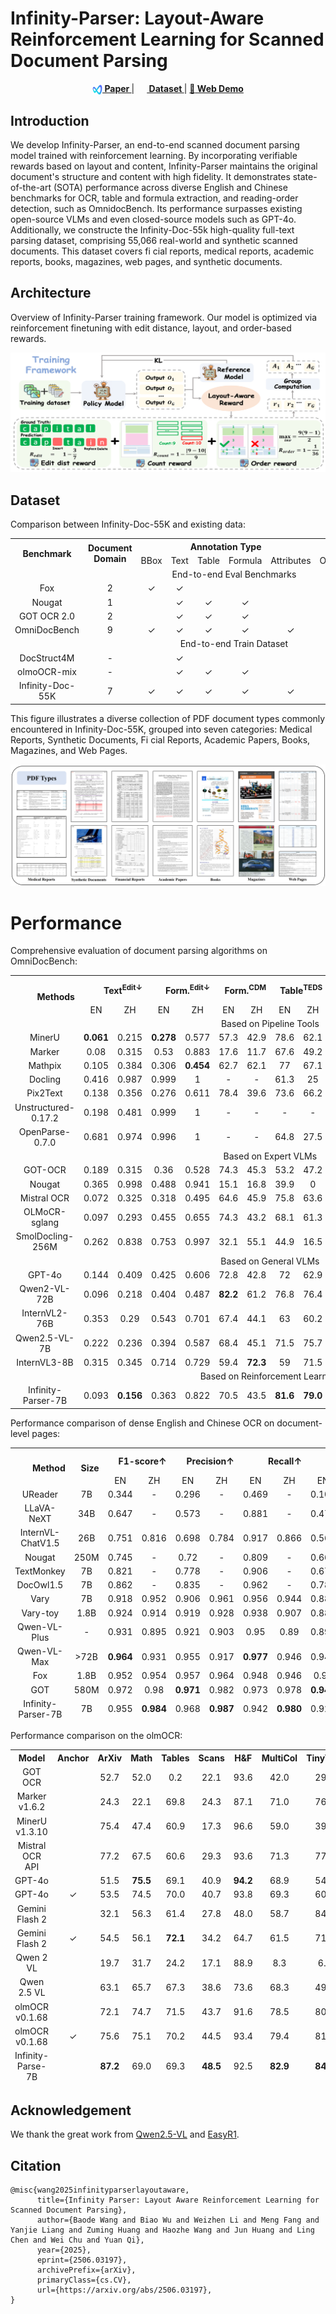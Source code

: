 # Infinity-Parser: Layout-Aware Reinforcement Learning for Scanned Document Parsing

<div align="center">
  <a href="https://www.arxiv.org/pdf/2506.03197"><img src="assets/logo.png" height="16" width="16" style="vertical-align:middle"><b> Paper </b></a> | 
  <a href="https://huggingface.co/datasets/infly/Infinity-Doc-55K"><img src="https://huggingface.co/front/assets/huggingface_logo-noborder.svg" height="16" width="16" style="vertical-align:middle"><b> Dataset </b></a> | 
  <a href="https://huggingface.co/spaces/infly/Infinity-Parser-Demo">💬<b> Web Demo </b></a>
</div>

## Introduction

We develop Infinity-Parser, an end-to-end scanned document parsing model trained with reinforcement learning. By incorporating verifiable rewards based on layout and content, Infinity-Parser maintains the original document's structure and content with high fidelity. It demonstrates state-of-the-art (SOTA) performance across diverse English and Chinese benchmarks for OCR, table and formula extraction, and reading-order detection, such as  OmnidocBench. Its performance surpasses existing open-source VLMs and even closed-source models such as GPT-4o. Additionally, we constructe the Infinity-Doc-55k high-quality full-text parsing dataset, comprising 55,066 real-world and synthetic scanned documents. This dataset covers fi cial reports, medical reports, academic reports, books, magazines, web pages, and synthetic documents.

## Architecture

Overview of Infinity-Parser training framework. Our model is optimized via reinforcement finetuning with
edit distance, layout, and order-based rewards.

![image](assets/architecture.png)

## Dataset
Comparison between Infinity-Doc-55K and existing data:

<!DOCTYPE html>
<html>
<head>
    <meta charset="utf-8">
</head>
<body>
<table style="text-align:center;">
    <tr style="text-align: center;">
      <th rowspan="2">Benchmark</th>
      <th rowspan="2">Document Domain</th>
      <th colspan="5">Annotation Type</th>
      <th colspan="4">End-to-End Task</th>
      <th rowspan="2">Exactly Match</th>
    </tr>
    <tr style="text-align: center;">
      <td>BBox</td>
      <td>Text</td>
      <td>Table</td>
      <td>Formula</td>
      <td>Attributes</td>
      <td>OCR</td>
      <td>TR</td>
      <td>MFR</td>
      <td>ROD</td>
    </tr>
    <tr style="text-align: center;">
      <td colspan="12">End-to-end Eval Benchmarks</td>
    </tr>
    <tr style="text-align: center;">
      <td>Fox</td>
      <td>2</td>
      <td>✓</td>
      <td>✓</td>
      <td> </td>
      <td> </td>
      <td> </td>
      <td>✓</td>
      <td> </td>
      <td> </td>
      <td> </td>
      <td> </td>
    </tr>
    <tr style="text-align: center;">
      <td>Nougat</td>
      <td>1</td>
      <td> </td>
      <td>✓</td>
      <td>✓</td>
      <td>✓</td>
      <td> </td>
      <td>✓</td>
      <td>✓</td>
      <td>✓</td>
      <td> </td>
      <td> </td>
    </tr>
    <tr style="text-align: center;">
      <td>GOT OCR 2.0</td>
      <td>2</td>
      <td> </td>
      <td>✓</td>
      <td>✓</td>
      <td>✓</td>
      <td> </td>
      <td>✓</td>
      <td>✓</td>
      <td>✓</td>
      <td> </td>
      <td>✓</td>
    </tr>
    <tr style="text-align: center;">
      <td>OmniDocBench</td>
      <td>9</td>
      <td>✓</td>
      <td>✓</td>
      <td>✓</td>
      <td>✓</td>
      <td>✓</td>
      <td>✓</td>
      <td>✓</td>
      <td>✓</td>
      <td>✓</td>
      <td>✓</td>
    </tr>
    <tr style="text-align: center;">
      <td colspan="12">End-to-end Train Dataset</td>
    </tr>
    <tr style="text-align: center;">
      <td>DocStruct4M</td>
      <td>-</td>
      <td> </td>
      <td>✓</td>
      <td> </td>
      <td> </td>
      <td> </td>
      <td>✓</td>
      <td> </td>
      <td> </td>
      <td> </td>
      <td> </td>
    </tr>
    <tr style="text-align: center;">
      <td>olmoOCR-mix</td>
      <td>-</td>
      <td> </td>
      <td>✓</td>
      <td>✓</td>
      <td>✓</td>
      <td> </td>
      <td>✓</td>
      <td>✓</td>
      <td>✓</td>
      <td>✓</td>
      <td> </td>
    </tr>
    <tr style="text-align: center;">
      <td>Infinity-Doc-55K</td>
      <td>7</td>
      <td>✓</td>
      <td>✓</td>
      <td>✓</td>
      <td>✓</td>
      <td>✓</td>
      <td>✓</td>
      <td>✓</td>
      <td>✓</td>
      <td>✓</td>
      <td>✓</td>
    </tr>
</table>
</body>
</html>

This figure illustrates a diverse collection of PDF document types commonly encountered in Infinity-Doc-55K, grouped into seven categories: Medical Reports, Synthetic Documents, Fi cial Reports, Academic Papers, Books, Magazines, and Web Pages.

![image](assets/dataset_illustration.png)

# Performance

Comprehensive evaluation of document parsing algorithms on OmniDocBench:

<!DOCTYPE html>
<html>
<head>
    <meta charset="utf-8">
</head>
<body>
<table style="text-align:center;">
    <tr style="text-align: right;">
      <th rowspan="2">Methods</th>
      <th colspan="2">Text<sup>Edit↓</sup></th>
      <th colspan="2">Form.<sup>Edit↓</sup></th>
      <th colspan="2">Form.<sup>CDM</sup></th>
      <th colspan="2">Table<sup>TEDS</sup></th>
      <th colspan="2">Table<sup>Edit↓</sup></th>
      <th colspan="2">Read Order<sup>Edit↓</sup></th>
      <th colspan="2">Overall<sup>Edit↓</sup></th>
    </tr>
    <tr style="text-align: center;">
      <td>EN</td>
      <td>ZH</td>
      <td>EN</td>
      <td>ZH</td>
      <td>EN</td>
      <td>ZH</td>
      <td>EN</td>
      <td>ZH</td>
      <td>EN</td>
      <td>ZH</td>
      <td>EN</td>
      <td>ZH</td>
      <td>EN</td>
      <td>ZH</td>
    </tr>
    <tr style="text-align: center;">
      <td colspan="15">Based on Pipeline Tools</td>
    </tr>
    <tr style="text-align: center;">
      <td>MinerU</td>
      <td><b>0.061</b></td>
      <td>0.215</td>
      <td><b>0.278</b></td>
      <td>0.577</td>
      <td>57.3</td>
      <td>42.9</td>
      <td>78.6</td>
      <td>62.1</td>
      <td>0.18</td>
      <td>0.344</td>
      <td><b>0.079</b></td>
      <td>0.292</td>
      <td><b>0.15</b></td>
      <td>0.357</td>
    </tr>
    <tr style="text-align: center;">
      <td>Marker</td>
      <td>0.08</td>
      <td>0.315</td>
      <td>0.53</td>
      <td>0.883</td>
      <td>17.6</td>
      <td>11.7</td>
      <td>67.6</td>
      <td>49.2</td>
      <td>0.619</td>
      <td>0.685</td>
      <td>0.114</td>
      <td>0.34</td>
      <td>0.336</td>
      <td>0.556</td>
    </tr>
    <tr style="text-align: center;">
      <td>Mathpix</td>
      <td>0.105</td>
      <td>0.384</td>
      <td>0.306</td>
      <td><b>0.454</b></td>
      <td>62.7</td>
      <td>62.1</td>
      <td>77</td>
      <td>67.1</td>
      <td>0.243</td>
      <td>0.32</td>
      <td>0.108</td>
      <td>0.304</td>
      <td>0.191</td>
      <td>0.365</td>
    </tr>
    <tr style="text-align: center;">
      <td>Docling</td>
      <td>0.416</td>
      <td>0.987</td>
      <td>0.999</td>
      <td>1</td>
      <td>-</td>
      <td>-</td>
      <td>61.3</td>
      <td>25</td>
      <td>0.627</td>
      <td>0.81</td>
      <td>0.313</td>
      <td>0.837</td>
      <td>0.589</td>
      <td>0.909</td>
    </tr>
    <tr style="text-align: center;">
      <td>Pix2Text</td>
      <td>0.138</td>
      <td>0.356</td>
      <td>0.276</td>
      <td>0.611</td>
      <td>78.4</td>
      <td>39.6</td>
      <td>73.6</td>
      <td>66.2</td>
      <td>0.584</td>
      <td>0.645</td>
      <td>0.281</td>
      <td>0.499</td>
      <td>0.32</td>
      <td>0.528</td>
    </tr>
    <tr style="text-align: center;">
      <td>Unstructured-0.17.2</td>
      <td>0.198</td>
      <td>0.481</td>
      <td>0.999</td>
      <td>1</td>
      <td>-</td>
      <td>-</td>
      <td>-</td>
      <td>-</td>
      <td>1</td>
      <td>0.998</td>
      <td>0.145</td>
      <td>0.387</td>
      <td>0.586</td>
      <td>0.716</td>
    </tr>
    <tr style="text-align: center;">
      <td>OpenParse-0.7.0</td>
      <td>0.681</td>
      <td>0.974</td>
      <td>0.996</td>
      <td>1</td>
      <td>-</td>
      <td>-</td>
      <td>64.8</td>
      <td>27.5</td>
      <td>0.284</td>
      <td>0.639</td>
      <td>0.595</td>
      <td>0.641</td>
      <td>0.646</td>
      <td>0.814</td>
    </tr>
    <tr style="text-align: center;">
      <td colspan="15">Based on Expert VLMs</td>
    </tr>
    <tr style="text-align: center;">
      <td>GOT-OCR</td>
      <td>0.189</td>
      <td>0.315</td>
      <td>0.36</td>
      <td>0.528</td>
      <td>74.3</td>
      <td>45.3</td>
      <td>53.2</td>
      <td>47.2</td>
      <td>0.459</td>
      <td>0.52</td>
      <td>0.141</td>
      <td>0.28</td>
      <td>0.287</td>
      <td>0.411</td>
    </tr>
    <tr style="text-align: center;">
      <td>Nougat</td>
      <td>0.365</td>
      <td>0.998</td>
      <td>0.488</td>
      <td>0.941</td>
      <td>15.1</td>
      <td>16.8</td>
      <td>39.9</td>
      <td>0</td>
      <td>0.572</td>
      <td>1</td>
      <td>0.382</td>
      <td>0.954</td>
      <td>0.452</td>
      <td>0.973</td>
    </tr>
    <tr style="text-align: center;">
      <td>Mistral OCR</td>
      <td>0.072</td>
      <td>0.325</td>
      <td>0.318</td>
      <td>0.495</td>
      <td>64.6</td>
      <td>45.9</td>
      <td>75.8</td>
      <td>63.6</td>
      <td>0.6</td>
      <td>0.65</td>
      <td>0.083</td>
      <td>0.284</td>
      <td>0.268</td>
      <td>0.439</td>
    </tr>
    <tr style="text-align: center;">
      <td>OLMoCR-sglang</td>
      <td>0.097</td>
      <td>0.293</td>
      <td>0.455</td>
      <td>0.655</td>
      <td>74.3</td>
      <td>43.2</td>
      <td>68.1</td>
      <td>61.3</td>
      <td>0.608</td>
      <td>0.652</td>
      <td>0.145</td>
      <td>0.277</td>
      <td>0.326</td>
      <td>0.469</td>
    </tr>
    <tr style="text-align: center;">
      <td>SmolDocling-256M</td>
      <td>0.262</td>
      <td>0.838</td>
      <td>0.753</td>
      <td>0.997</td>
      <td>32.1</td>
      <td>55.1</td>
      <td>44.9</td>
      <td>16.5</td>
      <td>0.729</td>
      <td>0.907</td>
      <td>0.227</td>
      <td>0.522</td>
      <td>0.493</td>
      <td>0.816</td>
    </tr>
    <tr style="text-align: center;">
      <td colspan="15">Based on General VLMs</td>
    </tr>
    <tr style="text-align: center;">
      <td>GPT-4o</td>
      <td>0.144</td>
      <td>0.409</td>
      <td>0.425</td>
      <td>0.606</td>
      <td>72.8</td>
      <td>42.8</td>
      <td>72</td>
      <td>62.9</td>
      <td>0.234</td>
      <td>0.329</td>
      <td>0.128</td>
      <td>0.251</td>
      <td>0.233</td>
      <td>0.399</td>
    </tr>
    <tr style="text-align: center;">
      <td>Qwen2-VL-72B</td>
      <td>0.096</td>
      <td>0.218</td>
      <td>0.404</td>
      <td>0.487</td>
      <td><b>82.2</b></td>
      <td>61.2</td>
      <td>76.8</td>
      <td>76.4</td>
      <td>0.387</td>
      <td>0.408</td>
      <td>0.119</td>
      <td>0.193</td>
      <td>0.252</td>
      <td>0.327</td>
    </tr>
    <tr style="text-align: center;">
      <td>InternVL2-76B</td>
      <td>0.353</td>
      <td>0.29</td>
      <td>0.543</td>
      <td>0.701</td>
      <td>67.4</td>
      <td>44.1</td>
      <td>63</td>
      <td>60.2</td>
      <td>0.547</td>
      <td>0.555</td>
      <td>0.317</td>
      <td>0.228</td>
      <td>0.44</td>
      <td>0.443</td>
    </tr>
    <tr style="text-align: center;">
      <td>Qwen2.5-VL-7B</td>
      <td>0.222</td>
      <td>0.236</td>
      <td>0.394</td>
      <td>0.587</td>
      <td>68.4</td>
      <td>45.1</td>
      <td>71.5</td>
      <td>75.7</td>
      <td>0.465</td>
      <td>0.294</td>
      <td>0.246</td>
      <td>0.207</td>
      <td>0.332</td>
      <td>0.331</td>
    </tr>
    <tr style="text-align: center;">
      <td>InternVL3-8B</td>
      <td>0.315</td>
      <td>0.345</td>
      <td>0.714</td>
      <td>0.729</td>
      <td>59.4</td>
      <td><b>72.3</b></td>
      <td>59</td>
      <td>71.5</td>
      <td>0.352</td>
      <td>0.211</td>
      <td>0.324</td>
      <td>0.257</td>
      <td>0.426</td>
      <td>0.385</td>
    </tr>
    <tr style="text-align: center;">
      <td colspan="15">Based on Reinforcement Learning</td>
    </tr>
    <tr style="text-align: center;">
      <td>Infinity-Parser-7B</td>
      <td>0.093</td>
      <td><b>0.156</b></td>
      <td>0.363</td>
      <td>0.822</td>
      <td>70.5</td>
      <td>43.5</td>
      <td><b>81.6</b></td>
      <td><b>79.0</b></td>
      <td><b>0.142</b></td>
      <td><b>0.156</b></td>
      <td>0.126</td>
      <td><b>0.162</b></td>
      <td>0.181</td>
      <td><b>0.324</b></td>
    </tr>
</table>
</body>
</html>

Performance comparison of dense English and Chinese OCR on document-level pages:

<!DOCTYPE html>
<html>
<head>
    <meta charset="utf-8">
</head>
<body>
<table style="text-align:center;">
  <thead>
    <tr style="text-align: right;">
      <th rowspan="2">Method</th>
      <th rowspan="2">Size</th>
      <th colspan="2">F1-score↑</th>
      <th colspan="2">Precision↑</th>
      <th colspan="2">Recall↑</th>
      <th colspan="2">BLEU↑</th>
      <th colspan="2">METEOR↑</th>
      <th colspan="2">Edit Distance↓</th>
    </tr>
    <tr style="text-align: center;">
      <td>EN</td>
      <td>ZH</td>
      <td>EN</td>
      <td>ZH</td>
      <td>EN</td>
      <td>ZH</td>
      <td>EN</td>
      <td>ZH</td>
      <td>EN</td>
      <td>ZH</td>
      <td>EN</td>
      <td>ZH</td>
    </tr>
    <tr style="text-align: center;">
      <td>UReader</td>
      <td>7B</td>
      <td>0.344</td>
      <td>-</td>
      <td>0.296</td>
      <td>-</td>
      <td>0.469</td>
      <td>-</td>
      <td>0.103</td>
      <td>-</td>
      <td>0.287</td>
      <td>-</td>
      <td>0.718</td>
      <td>-</td>
    </tr>
    <tr style="text-align: center;">
      <td>LLaVA-NeXT</td>
      <td>34B</td>
      <td>0.647</td>
      <td>-</td>
      <td>0.573</td>
      <td>-</td>
      <td>0.881</td>
      <td>-</td>
      <td>0.478</td>
      <td>-</td>
      <td>0.582</td>
      <td>-</td>
      <td>0.43</td>
      <td>-</td>
    </tr>
    <tr style="text-align: center;">
      <td>InternVL-ChatV1.5</td>
      <td>26B</td>
      <td>0.751</td>
      <td>0.816</td>
      <td>0.698</td>
      <td>0.784</td>
      <td>0.917</td>
      <td>0.866</td>
      <td>0.568</td>
      <td>0.622</td>
      <td>0.663</td>
      <td>0.717</td>
      <td>0.393</td>
      <td>0.265</td>
    </tr>
    <tr style="text-align: center;">
      <td>Nougat</td>
      <td>250M</td>
      <td>0.745</td>
      <td>-</td>
      <td>0.72</td>
      <td>-</td>
      <td>0.809</td>
      <td>-</td>
      <td>0.665</td>
      <td>-</td>
      <td>0.761</td>
      <td>-</td>
      <td>0.255</td>
      <td>-</td>
    </tr>
    <tr style="text-align: center;">
      <td>TextMonkey</td>
      <td>7B</td>
      <td>0.821</td>
      <td>-</td>
      <td>0.778</td>
      <td>-</td>
      <td>0.906</td>
      <td>-</td>
      <td>0.671</td>
      <td>-</td>
      <td>0.762</td>
      <td>-</td>
      <td>0.265</td>
      <td>-</td>
    </tr>
    <tr style="text-align: center;">
      <td>DocOwl1.5</td>
      <td>7B</td>
      <td>0.862</td>
      <td>-</td>
      <td>0.835</td>
      <td>-</td>
      <td>0.962</td>
      <td>-</td>
      <td>0.788</td>
      <td>-</td>
      <td>0.858</td>
      <td>-</td>
      <td>0.258</td>
      <td>-</td>
    </tr>
    <tr style="text-align: center;">
      <td>Vary</td>
      <td>7B</td>
      <td>0.918</td>
      <td>0.952</td>
      <td>0.906</td>
      <td>0.961</td>
      <td>0.956</td>
      <td>0.944</td>
      <td>0.885</td>
      <td>0.754</td>
      <td>0.926</td>
      <td>0.873</td>
      <td>0.092</td>
      <td>0.113</td>
    </tr>
    <tr style="text-align: center;">
      <td>Vary-toy</td>
      <td>1.8B</td>
      <td>0.924</td>
      <td>0.914</td>
      <td>0.919</td>
      <td>0.928</td>
      <td>0.938</td>
      <td>0.907</td>
      <td>0.889</td>
      <td>0.718</td>
      <td>0.929</td>
      <td>0.832</td>
      <td>0.082</td>
      <td>0.142</td>
    </tr>
    <tr style="text-align: center;">
      <td>Qwen-VL-Plus</td>
      <td>-</td>
      <td>0.931</td>
      <td>0.895</td>
      <td>0.921</td>
      <td>0.903</td>
      <td>0.95</td>
      <td>0.89</td>
      <td>0.893</td>
      <td>0.684</td>
      <td>0.936</td>
      <td>0.828</td>
      <td>0.096</td>
      <td>0.121</td>
    </tr>
    <tr style="text-align: center;">
      <td>Qwen-VL-Max</td>
      <td>&gt;72B</td>
      <td><b>0.964</b></td>
      <td>0.931</td>
      <td>0.955</td>
      <td>0.917</td>
      <td><b>0.977</b></td>
      <td>0.946</td>
      <td>0.942</td>
      <td>0.756</td>
      <td><b>0.971</b></td>
      <td>0.885</td>
      <td>0.057</td>
      <td>0.091</td>
    </tr>
    <tr style="text-align: center;">
      <td>Fox</td>
      <td>1.8B</td>
      <td>0.952</td>
      <td>0.954</td>
      <td>0.957</td>
      <td>0.964</td>
      <td>0.948</td>
      <td>0.946</td>
      <td>0.93</td>
      <td>0.842</td>
      <td>0.954</td>
      <td>0.908</td>
      <td>0.046</td>
      <td>0.061</td>
    </tr>
    <tr style="text-align: center;">
      <td>GOT</td>
      <td>580M</td>
      <td>0.972</td>
      <td>0.98</td>
      <td><b>0.971</b></td>
      <td>0.982</td>
      <td>0.973</td>
      <td>0.978</td>
      <td><b>0.947</b></td>
      <td>0.878</td>
      <td>0.958</td>
      <td>0.939</td>
      <td>0.035</td>
      <td>0.038</td>
    </tr>
    <tr style="text-align: center;">
      <td>Infinity-Parser-7B</td>
      <td>7B</td>
      <td>0.955</td>
      <td><b>0.984</b></td>
      <td>0.968</td>
      <td><b>0.987</b></td>
      <td>0.942</td>
      <td><b>0.980</b></td>
      <td>0.923</td>
      <td><b>0.952</b></td>
      <td>0.950</td>
      <td><b>0.974</b></td>
      <td><b>0.023</b></td>
      <td><b>0.017</b></td>
    </tr>
</table>
</body>
</html>

Performance comparison on the olmOCR:

<!DOCTYPE html>
<html>
<head>
    <meta charset="utf-8">
</head>
<body>
<table style="text-align:center;">
  <thead>
    <tr style="text-align: center;">
      <th>Model</th>
      <th>Anchor</th>
      <th>ArXiv</th>
      <th>Math</th>
      <th>Tables</th>
      <th>Scans</th>
      <th>H&amp;F</th>
      <th>MultiCol</th>
      <th>TinyText</th>
      <th>Base</th>
      <th>Overall</th>
    </tr>
    <tr style="text-align: center;">
      <td>GOT OCR</td>
      <td> </td>
      <td>52.7</td>
      <td>52.0</td>
      <td>0.2</td>
      <td>22.1</td>
      <td>93.6</td>
      <td>42.0</td>
      <td>29.9</td>
      <td>94.0</td>
      <td>48.3</td>
    </tr>
    <tr style="text-align: center;">
      <td>Marker v1.6.2</td>
      <td> </td>
      <td>24.3</td>
      <td>22.1</td>
      <td>69.8</td>
      <td>24.3</td>
      <td>87.1</td>
      <td>71.0</td>
      <td>76.9</td>
      <td>99.5</td>
      <td>59.4</td>
    </tr>
    <tr style="text-align: center;">
      <td>MinerU v1.3.10</td>
      <td> </td>
      <td>75.4</td>
      <td>47.4</td>
      <td>60.9</td>
      <td>17.3</td>
      <td>96.6</td>
      <td>59.0</td>
      <td>39.1</td>
      <td>96.6</td>
      <td>61.5</td>
    </tr>
    <tr style="text-align: center;">
      <td>Mistral OCR API</td>
      <td> </td>
      <td>77.2</td>
      <td>67.5</td>
      <td>60.6</td>
      <td>29.3</td>
      <td>93.6</td>
      <td>71.3</td>
      <td>77.1</td>
      <td><b>99.4</b></td>
      <td>72.0</td>
    </tr>
    <tr style="text-align: center;">
      <td>GPT-4o</td>
      <td> </td>
      <td>51.5</td>
      <td><b>75.5</b></td>
      <td>69.1</td>
      <td>40.9</td>
      <td><b>94.2</b></td>
      <td>68.9</td>
      <td>54.1</td>
      <td>96.7</td>
      <td>68.9</td>
    </tr>
    <tr style="text-align: center;">
      <td>GPT-4o</td>
      <td>✓</td>
      <td>53.5</td>
      <td>74.5</td>
      <td>70.0</td>
      <td>40.7</td>
      <td>93.8</td>
      <td>69.3</td>
      <td>60.6</td>
      <td>96.8</td>
      <td>69.9</td>
    </tr>
    <tr style="text-align: center;">
      <td>Gemini Flash 2</td>
      <td> </td>
      <td>32.1</td>
      <td>56.3</td>
      <td>61.4</td>
      <td>27.8</td>
      <td>48.0</td>
      <td>58.7</td>
      <td>84.4</td>
      <td>94.0</td>
      <td>57.8</td>
    </tr>
    <tr style="text-align: center;">
      <td>Gemini Flash 2</td>
      <td>✓</td>
      <td>54.5</td>
      <td>56.1</td>
      <td><b>72.1</b></td>
      <td>34.2</td>
      <td>64.7</td>
      <td>61.5</td>
      <td>71.5</td>
      <td>95.6</td>
      <td>63.8</td>
    </tr>
    <tr style="text-align: center;">
      <td>Qwen 2 VL</td>
      <td> </td>
      <td>19.7</td>
      <td>31.7</td>
      <td>24.2</td>
      <td>17.1</td>
      <td>88.9</td>
      <td>8.3</td>
      <td>6.8</td>
      <td>55.5</td>
      <td>31.5</td>
    </tr>
    <tr style="text-align: center;">
      <td>Qwen 2.5 VL</td>
      <td> </td>
      <td>63.1</td>
      <td>65.7</td>
      <td>67.3</td>
      <td>38.6</td>
      <td>73.6</td>
      <td>68.3</td>
      <td>49.1</td>
      <td>98.3</td>
      <td>65.5</td>
    </tr>
    <tr style="text-align: center;">
      <td>olmOCR v0.1.68</td>
      <td> </td>
      <td>72.1</td>
      <td>74.7</td>
      <td>71.5</td>
      <td>43.7</td>
      <td>91.6</td>
      <td>78.5</td>
      <td>80.5</td>
      <td>98.1</td>
      <td>76.3</td>
    </tr>
    <tr style="text-align: center;">
      <td>olmOCR v0.1.68</td>
      <td>✓</td>
      <td>75.6</td>
      <td>75.1</td>
      <td>70.2</td>
      <td>44.5</td>
      <td>93.4</td>
      <td>79.4</td>
      <td>81.7</td>
      <td>99.0</td>
      <td>77.4</td>
    </tr>
    <tr style="text-align: center;">
      <td>Infinity-Parse-7B</td>
      <td> </td>
      <td><b>87.2</b></td>
      <td>69.0</td>
      <td>69.3</td>
      <td><b>48.5</b></td>
      <td>92.5</td>
      <td><b>82.9</b></td>
      <td><b>84.6</b></td>
      <td>98.9</td>
      <td><b>79.1</b></td>
    </tr>
</table>
</body>
</html>

## Acknowledgement

We thank the great work from [Qwen2.5-VL](https://github.com/QwenLM/Qwen2.5-VL) and [EasyR1](https://github.com/hiyouga/EasyR1).

## Citation

```
@misc{wang2025infinityparserlayoutaware,
      title={Infinity Parser: Layout Aware Reinforcement Learning for Scanned Document Parsing}, 
      author={Baode Wang and Biao Wu and Weizhen Li and Meng Fang and Yanjie Liang and Zuming Huang and Haozhe Wang and Jun Huang and Ling Chen and Wei Chu and Yuan Qi},
      year={2025},
      eprint={2506.03197},
      archivePrefix={arXiv},
      primaryClass={cs.CV},
      url={https://arxiv.org/abs/2506.03197}, 
}
```
